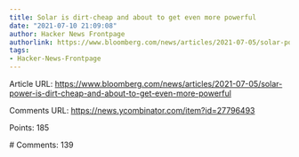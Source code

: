```yaml
---
title: Solar is dirt-cheap and about to get even more powerful
date: "2021-07-10 21:09:08"
author: Hacker News Frontpage
authorlink: https://www.bloomberg.com/news/articles/2021-07-05/solar-power-is-dirt-cheap-and-about-to-get-even-more-powerful
tags:
- Hacker-News-Frontpage
---
```


<p>Article URL: <a href="https://www.bloomberg.com/news/articles/2021-07-05/solar-power-is-dirt-cheap-and-about-to-get-even-more-powerful">https://www.bloomberg.com/news/articles/2021-07-05/solar-power-is-dirt-cheap-and-about-to-get-even-more-powerful</a></p>
<p>Comments URL: <a href="https://news.ycombinator.com/item?id=27796493">https://news.ycombinator.com/item?id=27796493</a></p>
<p>Points: 185</p>
<p># Comments: 139</p>
